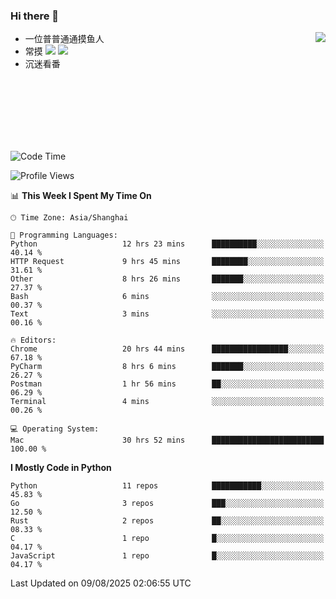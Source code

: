 ### Hi there 👋


<a href="https://github.com/yanlc39">
  <img align="right" src="https://github-readme-stats.vercel.app/api?username=yanlc39&show_icons=true&hide_border=true&icon_color=586069&title_color=a0a9af">
</a>

- 一位普普通通摸鱼人
- 常摸 ![](https://img.shields.io/badge/-Python-3e74a2?style=flat-square&logo=Python&logoColor=fff) ![](https://img.shields.io/badge/-C%2B%2B-brightgreen?style=flat-square)
- 沉迷看番



<br><br><br><br><br><br>


<!--START_SECTION:waka-->
![Code Time](http://img.shields.io/badge/Code%20Time-1%2C540%20hrs%2027%20mins-blue)

![Profile Views](http://img.shields.io/badge/Profile%20Views-0-blue)

📊 **This Week I Spent My Time On** 

```text
🕑︎ Time Zone: Asia/Shanghai

💬 Programming Languages: 
Python                   12 hrs 23 mins      ██████████░░░░░░░░░░░░░░░   40.14 % 
HTTP Request             9 hrs 45 mins       ████████░░░░░░░░░░░░░░░░░   31.61 % 
Other                    8 hrs 26 mins       ███████░░░░░░░░░░░░░░░░░░   27.37 % 
Bash                     6 mins              ░░░░░░░░░░░░░░░░░░░░░░░░░   00.37 % 
Text                     3 mins              ░░░░░░░░░░░░░░░░░░░░░░░░░   00.16 % 

🔥 Editors: 
Chrome                   20 hrs 44 mins      █████████████████░░░░░░░░   67.18 % 
PyCharm                  8 hrs 6 mins        ███████░░░░░░░░░░░░░░░░░░   26.27 % 
Postman                  1 hr 56 mins        ██░░░░░░░░░░░░░░░░░░░░░░░   06.29 % 
Terminal                 4 mins              ░░░░░░░░░░░░░░░░░░░░░░░░░   00.26 % 

💻 Operating System: 
Mac                      30 hrs 52 mins      █████████████████████████   100.00 % 
```

**I Mostly Code in Python** 

```text
Python                   11 repos            ███████████░░░░░░░░░░░░░░   45.83 % 
Go                       3 repos             ███░░░░░░░░░░░░░░░░░░░░░░   12.50 % 
Rust                     2 repos             ██░░░░░░░░░░░░░░░░░░░░░░░   08.33 % 
C                        1 repo              █░░░░░░░░░░░░░░░░░░░░░░░░   04.17 % 
JavaScript               1 repo              █░░░░░░░░░░░░░░░░░░░░░░░░   04.17 % 
```




 Last Updated on 09/08/2025 02:06:55 UTC
<!--END_SECTION:waka-->
